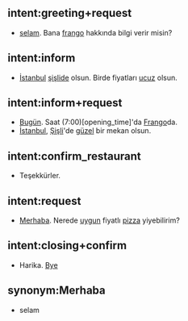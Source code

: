 ## intent:greeting+request
- [selam](greeting:Merhaba). Bana [frango](restaurant_name) hakkında bilgi verir misin?

## intent:inform
- [İstanbul](city) [şişlide](district) olsun. Birde fiyatları [ucuz](price) olsun.

## intent:inform+request
- [Bugün](date). Saat (7:00)[opening_time]'da [Frango](restaurant_name)da.
- [İstanbul](city), [Şişli](district)'de [güzel](rating) bir mekan olsun.

## intent:confirm_restaurant
- Teşekkürler.

## intent:request
- [Merhaba](greeting). Nerede [uygun](price:ortalama) fiyatlı [pizza](cuisine) yiyebilirim?

## intent:closing+confirm
- Harika. [Bye](closing)

## synonym:Merhaba
- selam

